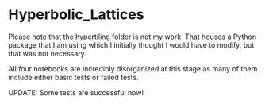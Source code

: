 # Hyperbolic_Lattices

Please note that the hypertiling folder is not my work. That houses a Python package that I am using which I initially thought I would have to modify, but that was not necessary. 

All four notebooks are incredibly disorganized at this stage as many of them include either basic tests or failed tests. 

UPDATE: Some tests are successful now!